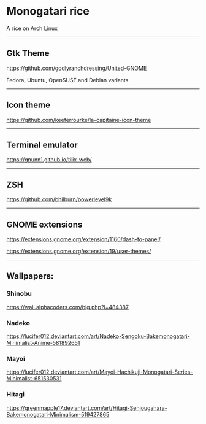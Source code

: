 # Monogatari rice
A rice on Arch Linux

---

## Gtk Theme
https://github.com/godlyranchdressing/United-GNOME

Fedora, Ubuntu, OpenSUSE and Debian variants

---

## Icon theme
https://github.com/keeferrourke/la-capitaine-icon-theme

---

## Terminal emulator
https://gnunn1.github.io/tilix-web/

---

## ZSH
https://github.com/bhilburn/powerlevel9k

---

## GNOME extensions
https://extensions.gnome.org/extension/1160/dash-to-panel/

https://extensions.gnome.org/extension/19/user-themes/

---
## Wallpapers:

### Shinobu
https://wall.alphacoders.com/big.php?i=484387
### Nadeko
https://lucifer012.deviantart.com/art/Nadeko-Sengoku-Bakemonogatari-Minimalist-Anime-581892651
### Mayoi
https://lucifer012.deviantart.com/art/Mayoi-Hachikuji-Monogatari-Series-Minimalist-651530531
### Hitagi
https://greenmapple17.deviantart.com/art/Hitagi-Senjougahara-Bakemonogatari-Minimalism-519427865
